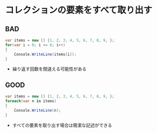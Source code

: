 # コレクションの要素をすべて取り出す

## BAD

```c#
var items = new [] {1, 2, 3, 4, 5, 6, 7, 8, 9, };
for(var i = 0; i <= 8; i++)
{
    Console.WriteLine(items[i]);
}
```

- 繰り返す回数を間違える可能性がある

## GOOD

```c#
var items = new [] {1, 2, 3, 4, 5, 6, 7, 8, 9, };
foreach(var n in items)
{
    Console.WriteLine(n);
}
```

- すべての要素を取り出す場合は簡潔な記述ができる
